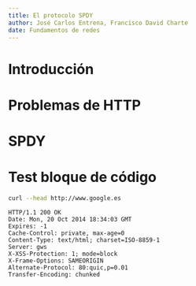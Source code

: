 ```yaml
---
title: El protocolo SPDY
author: José Carlos Entrena, Francisco David Charte
date: Fundamentos de redes
---
```


# Introducción

# Problemas de HTTP

# SPDY

# Test bloque de código

~~~sh
curl --head http://www.google.es
~~~

~~~
HTTP/1.1 200 OK
Date: Mon, 20 Oct 2014 18:34:03 GMT
Expires: -1
Cache-Control: private, max-age=0
Content-Type: text/html; charset=ISO-8859-1
Server: gws
X-XSS-Protection: 1; mode=block
X-Frame-Options: SAMEORIGIN
Alternate-Protocol: 80:quic,p=0.01
Transfer-Encoding: chunked
~~~

<!-- Compilar con
  pandoc --to latex --latex-engine pdflatex -o documento.pdf documento.md --toc -N --template template.tex
-->